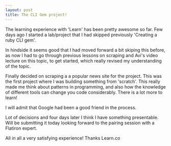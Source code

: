 ```yaml
---
layout: post
title: The CLI Gem project!
---
```


The learning experience with 'Learn' has been pretty awesome so far. 
Few days ago I started a lab/project that I had skipped previously 'Creating a ruby CLI gem'.

In hindside it seems good that I had moved forward a bit skiping this before,  as now I had to go through previous lessons on scraping and Avi's video lecture on this topic, to get started,  which really revised my understanding of the topic. 

Finally decided on scraping a a popular news site for the project. This was the first project where I was building something from 'scratch'.  This really made me think about patterns in programming, and also how the knowledge of different tools can change you code considerably. There is a lot more to learn! 

I will admit that Google had been a good friend in the process.

Lot of decisions and four days later I think I have something presentable. Will be submitting it today looking forward to the pairing session with a Flatiron expert.

 All in all a very satisfying experience! Thanks Learn.co


